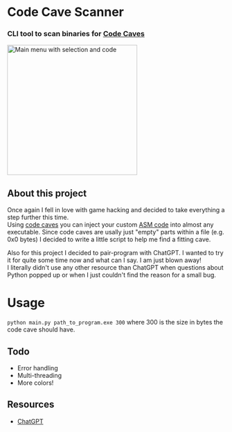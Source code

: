# Code Cave Scanner

### CLI tool to scan binaries for [Code Caves](https://en.wikipedia.org/wiki/Code_cave)

<img src="https://user-images.githubusercontent.com/24588573/208175375-6889962c-6248-4779-bb87-38b866351c19.png" width="300" alt="Main menu with selection and code">

## About this project

Once again I fell in love with game hacking and decided to take everything a step further this time.  
Using [code caves](https://en.wikipedia.org/wiki/Code_cave) you can inject your custom [ASM code](https://en.wikipedia.org/wiki/Assembly_language) into almost any executable.
Since code caves are usally just "empty" parts within a file (e.g. 0x0 bytes) I decided to write a little script to help me find a fitting cave.

Also for this project I decided to pair-program with ChatGPT. I wanted to try it for quite some time now and what can I say. I am just blown away!  
I literally didn't use any other resource than ChatGPT when questions about Python popped up or when I just couldn't find the reason for a small bug.

# Usage

`python main.py path_to_program.exe 300` where 300 is the size in bytes the code cave should have.

## Todo

- Error handling
- Multi-threading
- More colors!

## Resources

- [ChatGPT](https://openai.com/blog/chatgpt/)
